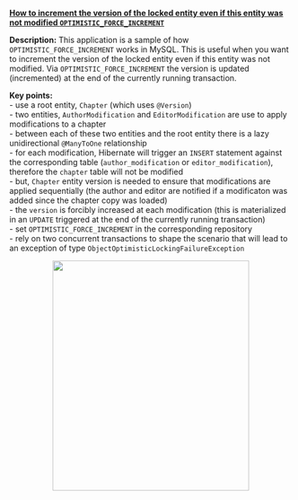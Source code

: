 **[How to increment the version of the locked entity even if this entity was not modified `OPTIMISTIC_FORCE_INCREMENT`](https://github.com/AnghelLeonard/Hibernate-SpringBoot/tree/master/HibernateSpringBootOptimisticForceIncrement)**

**Description:** This application is a sample of how `OPTIMISTIC_FORCE_INCREMENT` works in MySQL. This is useful when you want to increment the version of the locked entity even if this entity was not modified. Via `OPTIMISTIC_FORCE_INCREMENT` the version is updated (incremented) at the end of the currently running transaction.

**Key points:**\
     - use a root entity, `Chapter` (which uses `@Version`)\
     - two entities, `AuthorModification` and `EditorModification` are use to apply modifications to a chapter\
     - between each of these two entities and the root entity there is a lazy unidirectional `@ManyToOne` relationship\
     - for each modification, Hibernate will trigger an `INSERT` statement against the corresponding table (`author_modification` or `editor_modification`), therefore the `chapter` table will not be modified\
     - but, `Chapter` entity version is needed to ensure that modifications are applied sequentially (the author and editor are notified if a modificaton was added since the chapter copy was loaded)\
     - the `version` is forcibly increased at each modification (this is materialized in an `UPDATE` triggered at the end of the currently running transaction)\
     - set `OPTIMISTIC_FORCE_INCREMENT` in the corresponding repository\
     - rely on two concurrent transactions to shape the scenario that will lead to an exception of type `ObjectOptimisticLockingFailureException`
     
<a href="https://leanpub.com/java-persistence-performance-illustrated-guide"><p align="center"><img src="https://github.com/AnghelLeonard/Hibernate-SpringBoot/blob/master/Java%20Persistence%20Performance%20Illustrated%20Guide.jpg" height="410" width="350"/></p></a>
